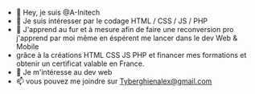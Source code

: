 - 👋 Hey, je suis @A-Initech
- 👀 Je suis intéresser par le codage HTML / CSS / JS / PHP
- 🌱 J'apprend au fur et à mesure afin de faire une reconversion pro  j'apprend par moi même en éspérent me lancer dans le dev Web & Mobile
-  grâce à la créations HTML CSS JS PHP et financer mes formations et obtenir un certificat valable en France.
- 💞️  Je m'intéresse au dev web 
- 📫 vous pouvez me joindre sur Tyberghienalex@gmail.com
<!---
Ce Readme sera entretenue au fur est à mesure sur mon repos.

--->
